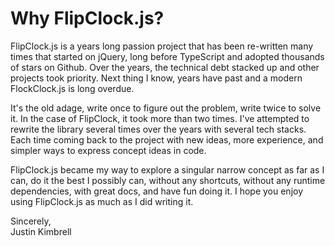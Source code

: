 # Why FlipClock.js?

FlipClock.js is a years long passion project that has been re-written many times that started on jQuery, long before TypeScript and adopted thousands of stars on Github. Over the years, the technical debt stacked up and other projects took priority. Next thing I know, years have past and a modern FlockClock.js is long overdue.

It's the old adage, write once to figure out the problem, write twice to solve it. In the case of FlipClock, it took more than two times. I've attempted to rewrite the library several times over the years with several tech stacks. Each time coming back to the project with new ideas, more experience, and simpler ways to express concept ideas in code.

FlipClock.js became my way to explore a singular narrow concept as far as I can, do it the best I possibly can, without any shortcuts, without any runtime dependencies, with great docs, and have fun doing it. I hope you enjoy using FlipClock.js as much as I did writing it.

Sincerely, \
Justin Kimbrell